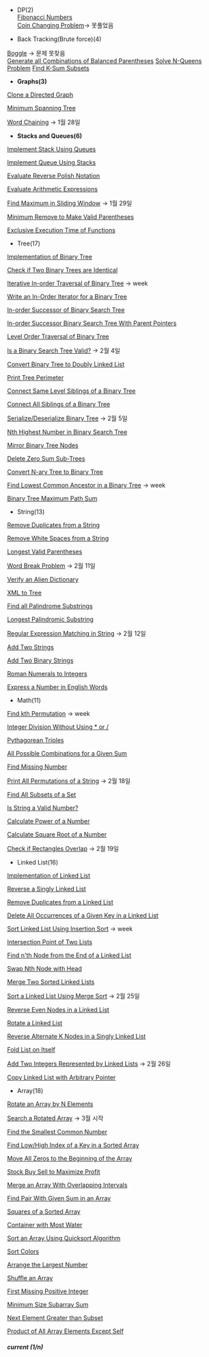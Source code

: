 - DP(2)  
[Fibonacci Numbers](https://sour-othnielia-55f.notion.site/509-Fibonacci-Number-3fd10739be0144f0a1c2d86fc1e9f975)   
[Coin Changing Problem](https://www.educative.io/courses/coderust-hacking-the-coding-interview/j2kkl)-> 못풀었음  

- Back Tracking(Brute force)(4)

[Boggle](https://www.educative.io/courses/coderust-hacking-the-coding-interview/kR9qv) -> 문제 못찾음  
[Generate all Combinations of Balanced Parentheses](https://www.educative.io/courses/coderust-hacking-the-coding-interview/jRXmB)
[Solve N-Queens Problem](https://www.educative.io/courses/coderust-hacking-the-coding-interview/j2WmR)
[Find K-Sum Subsets](https://www.educative.io/courses/coderust-hacking-the-coding-interview/kRg9X)

- **Graphs(3)**

[Clone a Directed Graph](https://www.educative.io/courses/coderust-hacking-the-coding-interview/lWqV)

[Minimum Spanning Tree](https://www.educative.io/courses/coderust-hacking-the-coding-interview/j2rp5)

[Word Chaining](https://www.educative.io/courses/coderust-hacking-the-coding-interview/k27X) → 1월 28일

- **Stacks and Queues(6)**

[Implement Stack Using Queues](https://www.educative.io/courses/coderust-hacking-the-coding-interview/jq25Y)

[Implement Queue Using Stacks](https://www.educative.io/courses/coderust-hacking-the-coding-interview/k5Wn5)

[Evaluate Reverse Polish Notation](https://www.educative.io/courses/coderust-hacking-the-coding-interview/B1WmBBwA7zN)

[Evaluate Arithmetic Expressions](https://www.educative.io/courses/coderust-hacking-the-coding-interview/l6PJ)

[Find Maximum in Sliding Window](https://www.educative.io/courses/coderust-hacking-the-coding-interview/k5llE) → 1월 29일

[Minimum Remove to Make Valid Parentheses](https://www.educative.io/courses/coderust-hacking-the-coding-interview/gxOmJxx2V6Y)

[Exclusive Execution Time of Functions](https://www.educative.io/courses/coderust-hacking-the-coding-interview/g7Q6DNYWvK9)

- Tree(17)

[Implementation of Binary Tree](https://www.educative.io/courses/coderust-hacking-the-coding-interview/g2DQOknrJWl)

[Check if Two Binary Trees are Identical](https://www.educative.io/courses/coderust-hacking-the-coding-interview/mZkl0)

[Iterative In-order Traversal of Binary Tree](https://www.educative.io/courses/coderust-hacking-the-coding-interview/mZlv3) → week

[Write an In-Order Iterator for a Binary Tree](https://www.educative.io/courses/coderust-hacking-the-coding-interview/o2r8N) 

[In-order Successor of Binary Search Tree](https://www.educative.io/courses/coderust-hacking-the-coding-interview/lOWo5)

[In-order Successor Binary Search Tree With Parent Pointers](https://www.educative.io/courses/coderust-hacking-the-coding-interview/lYOPg)

[Level Order Traversal of Binary Tree](https://www.educative.io/courses/coderust-hacking-the-coding-interview/lYjr1)

[Is a Binary Search Tree Valid?](https://www.educative.io/courses/coderust-hacking-the-coding-interview/jqBDy) → 2월 4일

[Convert Binary Tree to Doubly Linked List](https://www.educative.io/courses/coderust-hacking-the-coding-interview/n5q7D)

[Print Tree Perimeter](https://www.educative.io/courses/coderust-hacking-the-coding-interview/nROl)

[Connect Same Level Siblings of a Binary Tree](https://www.educative.io/courses/coderust-hacking-the-coding-interview/k5z2Y)

[Connect All Siblings of a Binary Tree](https://www.educative.io/courses/coderust-hacking-the-coding-interview/jq8kB)

[Serialize/Deserialize Binary Tree](https://www.educative.io/courses/coderust-hacking-the-coding-interview/k5vqX) → 2월 5일

[Nth Highest Number in Binary Search Tree](https://www.educative.io/courses/coderust-hacking-the-coding-interview/mw7YG)

[Mirror Binary Tree Nodes](https://www.educative.io/courses/coderust-hacking-the-coding-interview/jv72v)

[Delete Zero Sum Sub-Trees](https://www.educative.io/courses/coderust-hacking-the-coding-interview/mwvLp)

[Convert N-ary Tree to Binary Tree](https://www.educative.io/courses/coderust-hacking-the-coding-interview/jvj9B)

[Find Lowest Common Ancestor in a Binary Tree](https://www.educative.io/courses/coderust-hacking-the-coding-interview/RLGvv5yNMBq) → week

[Binary Tree Maximum Path Sum](https://www.educative.io/courses/coderust-hacking-the-coding-interview/N78Yj4JkgDK)

- String(13)

[Remove Duplicates from a String](https://www.educative.io/courses/coderust-hacking-the-coding-interview/kRYnK)

[Remove White Spaces from a String](https://www.educative.io/courses/coderust-hacking-the-coding-interview/mqy0)

[Longest Valid Parentheses](https://www.educative.io/courses/coderust-hacking-the-coding-interview/3jxEY9E7Jkn)

[Word Break Problem](https://www.educative.io/courses/coderust-hacking-the-coding-interview/mZypr) → 2월 11일

[Verify an Alien Dictionary](https://www.educative.io/courses/coderust-hacking-the-coding-interview/YMoB6R4XqV2)

[XML to Tree](https://www.educative.io/courses/coderust-hacking-the-coding-interview/lYoXJ)

[Find all Palindrome Substrings](https://www.educative.io/courses/coderust-hacking-the-coding-interview/mZp8A)

[Longest Palindromic Substring](https://www.educative.io/courses/coderust-hacking-the-coding-interview/N86AlJ6x2jN)

[Regular Expression Matching in String](https://www.educative.io/courses/coderust-hacking-the-coding-interview/lOrKl) → 2월 12일

[Add Two Strings](https://www.educative.io/courses/coderust-hacking-the-coding-interview/7nxw128vKZA)

[Add Two Binary Strings](https://www.educative.io/courses/coderust-hacking-the-coding-interview/N8WjEENB9DK)

[Roman Numerals to Integers](https://www.educative.io/courses/coderust-hacking-the-coding-interview/JYEnWmpJo5J)

[Express a Number in English Words](https://www.educative.io/courses/coderust-hacking-the-coding-interview/q20Z6WXl8oy)

- Math(11)

[Find kth Permutation](https://www.educative.io/courses/coderust-hacking-the-coding-interview/jRm5z) → week

[Integer Division Without Using * or /](https://www.educative.io/courses/coderust-hacking-the-coding-interview/j2ZGy)

[Pythagorean Triples](https://www.educative.io/courses/coderust-hacking-the-coding-interview/jRK0W)

[All Possible Combinations for a Given Sum](https://www.educative.io/courses/coderust-hacking-the-coding-interview/lY0j6)

[Find Missing Number](https://www.educative.io/courses/coderust-hacking-the-coding-interview/kR5PN)

[Print All Permutations of a String](https://www.educative.io/courses/coderust-hacking-the-coding-interview/kzX6) → 2월 18일

[Find All Subsets of a Set](https://www.educative.io/courses/coderust-hacking-the-coding-interview/jRlPY)

[Is String a Valid Number?](https://www.educative.io/courses/coderust-hacking-the-coding-interview/jvzXy)

[Calculate Power of a Number](https://www.educative.io/courses/coderust-hacking-the-coding-interview/jR7p4)

[Calculate Square Root of a Number](https://www.educative.io/courses/coderust-hacking-the-coding-interview/kRLrx)

[Check if Rectangles Overlap](https://www.educative.io/courses/coderust-hacking-the-coding-interview/R8ny95oXEYY) → 2월 19일

- Linked List(16)

[Implementation of Linked List](https://www.educative.io/courses/coderust-hacking-the-coding-interview/g2o7XQv44z9)

[Reverse a Singly Linked List](https://www.educative.io/courses/coderust-hacking-the-coding-interview/lq2j)

[Remove Duplicates from a Linked List](https://www.educative.io/courses/coderust-hacking-the-coding-interview/lYZoV)

[Delete All Occurrences of a Given Key in a Linked List](https://www.educative.io/courses/coderust-hacking-the-coding-interview/mBNG)

[Sort Linked List Using Insertion Sort](https://www.educative.io/courses/coderust-hacking-the-coding-interview/kZDkv) → week

[Intersection Point of Two Lists](https://www.educative.io/courses/coderust-hacking-the-coding-interview/nvO5)

[Find n'th Node from the End of a Linked List](https://www.educative.io/courses/coderust-hacking-the-coding-interview/mryR)

[Swap Nth Node with Head](https://www.educative.io/courses/coderust-hacking-the-coding-interview/k5MBN)

[Merge Two Sorted Linked Lists](https://www.educative.io/courses/coderust-hacking-the-coding-interview/mZ1pn)

[Sort a Linked List Using Merge Sort](https://www.educative.io/courses/coderust-hacking-the-coding-interview/kl4r) → 2월 25일

[Reverse Even Nodes in a Linked List](https://www.educative.io/courses/coderust-hacking-the-coding-interview/lOxKj)

[Rotate a Linked List](https://www.educative.io/courses/coderust-hacking-the-coding-interview/kRmPr)

[Reverse Alternate K Nodes in a Singly Linked List](https://www.educative.io/courses/coderust-hacking-the-coding-interview/nZwM4)

[Fold List on Itself](https://www.educative.io/courses/coderust-hacking-the-coding-interview/NEgJ4VqZ8Nv)

[Add Two Integers Represented by Linked Lists](https://www.educative.io/courses/coderust-hacking-the-coding-interview/n5kg4) → 2월 26일

[Copy Linked List with Arbitrary Pointer](https://www.educative.io/courses/coderust-hacking-the-coding-interview/mZjYp)

- Array(18)

[Rotate an Array by N Elements](https://www.educative.io/courses/coderust-hacking-the-coding-interview/lOmmr)

[Search a Rotated Array](https://www.educative.io/courses/coderust-hacking-the-coding-interview/kR7nE) → 3월 시작

[Find the Smallest Common Number](https://www.educative.io/courses/coderust-hacking-the-coding-interview/lR76)

[Find Low/High Index of a Key in a Sorted Array](https://www.educative.io/courses/coderust-hacking-the-coding-interview/lYg2l)

[Move All Zeros to the Beginning of the Array](https://www.educative.io/courses/coderust-hacking-the-coding-interview/k58JJ)

[Stock Buy Sell to Maximize Profit](https://www.educative.io/courses/coderust-hacking-the-coding-interview/j2pGW)

[Merge an Array With Overlapping Intervals](https://www.educative.io/courses/coderust-hacking-the-coding-interview/lY7or)

[Find Pair With Given Sum in an Array](https://www.educative.io/courses/coderust-hacking-the-coding-interview/jv314)

[Squares of a Sorted Array](https://www.educative.io/courses/coderust-hacking-the-coding-interview/7Xy5EY390Zj)

[Container with Most Water](https://www.educative.io/courses/coderust-hacking-the-coding-interview/qA9YBrYB45k)

[Sort an Array Using Quicksort Algorithm](https://www.educative.io/courses/coderust-hacking-the-coding-interview/lO82M)

[Sort Colors](https://www.educative.io/courses/coderust-hacking-the-coding-interview/qZwzK3oojJr)

[Arrange the Largest Number](https://www.educative.io/courses/coderust-hacking-the-coding-interview/m7g5AWx3G6A)

[Shuffle an Array](https://www.educative.io/courses/coderust-hacking-the-coding-interview/3w5GKYqj6Nn)

[First Missing Positive Integer](https://www.educative.io/courses/coderust-hacking-the-coding-interview/qVJOn4gNKqD)

[Minimum Size Subarray Sum](https://www.educative.io/courses/coderust-hacking-the-coding-interview/qAvy5oxWN52)

[Next Element Greater than Subset](https://www.educative.io/courses/coderust-hacking-the-coding-interview/RLy1X2DqjW0)

[Product of All Array Elements Except Self](https://www.educative.io/courses/coderust-hacking-the-coding-interview/7DOROg2O7Zj)

##### current (1/n)
